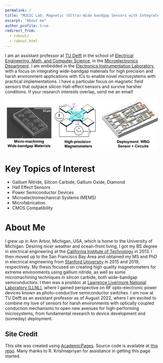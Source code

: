 ```yaml
---
permalink: /
title: "MUSIC Lab: Magnetic (Ultra)-Wide bandgap Sensors with Integrated Circuits, led by Dr. Karen Dowling"
excerpt: "About me"
author_profile: true
redirect_from: 
  - /about/
  - /about.html
---
```


I am an assistant professor at [TU Delft](https://www.tudelft.nl/en/) in the school of [Electrical Engineering, Math, and Computer Science](https://www.tudelft.nl/en/eemcs), in the [Microelectronics Department](http://microelectronics.tudelft.nl/). I am embedded in the [Electronics Instrumentation Laboratory](https://ei.et.tudelft.nl/), with a focus on integrating wide-bandgap materials for high precision and harsh environment applications with ICs to enable novel microsystems with practical implementations. I have a particular focus on magnetic field sensors that outpace silicon Hall-effect sensors and survive harsher conditions.  If your research interests overlap, send me an email!

![My Image](../images/Dowling_About.png)

Key Topics of Interest
=========
* Gallium Nitride, Silicon Carbide, Gallium Oxide, Diamond  
* Hall Effect Sensors  
* Power Semiconductor Devices  
* Microelectromechanical Systems (MEMS)  
* Microfabrication  
* CMOS Compatibility  

About Me
======
I grew up in Ann Arbor, Michigan, USA, which is home to the University of Michigan. Desiring nicer weather and ocean-front living, I got my BS degree in electrical engineering at the [California Institute of Technology](https://www.caltech.edu/) in 2013. I then moved up to the San Francisco Bay Area and obtained my MS and PhD in electrical engineering from [Stanford University](https://www.stanford.edu/) in 2015 and 2019, respectively. My thesis focused on creating high quality magnetometers for extreme environments using gallium nitride, as well as some micromachining techniques in silicon carbide, both wide-bandgap semiconductors. I then was a postdoc at [Lawrence Livermore National Laboratory (LLNL)](https://www.llnl.gov/), where I gained perspective on RF opto-electronic power devices known as photo-conductive semiconductor switches. I am now at TU Delft as an assistant professor as of August 2022, where I am excited to combine my love of sensors for harsh environments with optically coupled conduction mechanisms to open new avenues for high-performing microsystems, from fundamental research to device development and (someday) deployment.


Site Credit
------
This site was created using [AcademicPages](https://academicpages.github.io). Source code is available at [this repo](https://github.com/karendowling/karendowling.github.io). Many thanks to R. Krishnapriyan for assistance in getting this page started. 
